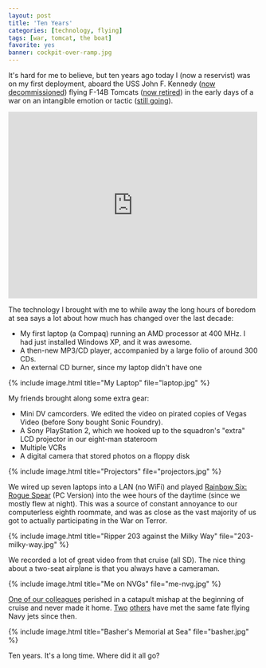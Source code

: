 ```yaml
---
layout: post
title: 'Ten Years'
categories: [technology, flying]
tags: [war, tomcat, the boat]
favorite: yes
banner: cockpit-over-ramp.jpg
---
```

It's hard for me to believe, but ten years ago today I (now a reservist) was on my first deployment, aboard the USS John F. Kennedy ([now decommissioned][1]) flying F-14B Tomcats ([now retired][2]) in the early days of a war on an intangible emotion or tactic ([still going][3]).

   [1]: http://en.wikipedia.org/wiki/USS_John_F._Kennedy_(CV-67)
   [2]: http://en.wikipedia.org/wiki/F-14_Tomcat
   [3]: http://www.leancrew.com/all-this/2012/03/afghanistan-february-2012/

<aside class="video">
  <iframe src="http://player.vimeo.com/video/40942212" width="500" height="375" frameborder="0" webkitAllowFullScreen mozallowfullscreen allowFullScreen></iframe>
</aside>

The technology I brought with me to while away the long hours of boredom at sea says a lot about how much has changed over the last decade:

  * My first laptop (a Compaq) running an AMD processor at 400 MHz. I had just installed Windows XP, and it was awesome.
  * A then-new MP3/CD player, accompanied by a large folio of around 300 CDs.
  * An external CD burner, since my laptop didn't have one

{% include image.html title="My Laptop" file="laptop.jpg" %}

My friends brought along some extra gear:

  * Mini DV camcorders. We edited the video on pirated copies of Vegas Video (before Sony bought Sonic Foundry).
  * A Sony PlayStation 2, which we hooked up to the squadron's "extra" LCD projector in our eight-man stateroom
  * Multiple VCRs
  * A digital camera that stored photos on a floppy disk

{% include image.html title="Projectors" file="projectors.jpg" %}

We wired up seven laptops into a LAN (no WiFi) and played [Rainbow Six: Rogue Spear][6] (PC Version) into the wee hours of the daytime (since we mostly flew at night). This was a source of constant annoyance to our computerless eighth roommate, and was as close as the vast majority of us got to actually participating in the War on Terror.

   [6]: http://en.wikipedia.org/wiki/Rogue_Spear

{% include image.html title="Ripper 203 against the Milky Way" file="203-milky-way.jpg" %}

We recorded a lot of great video from that cruise (all SD). The nice thing about a two-seat airplane is that you always have a cameraman.

{% include image.html title="Me on NVGs" file="me-nvg.jpg" %}

[One of our colleagues][9] perished in a catapult mishap at the beginning of cruise and never made it home. [Two][10] [others][11] have met the same fate flying Navy jets since then.

   [9]: http://diodon349.com/Stories/a_sons_grief.htm
   [10]: http://www.navy.mil/search/print.asp?story_id=19292&VIRIN=&imagetype=0&page=1
   [11]: http://en.wikipedia.org/wiki/2007_Blue_Angels_South_Carolina_crash

{% include image.html title="Basher's Memorial at Sea" file="basher.jpg" %}   

Ten years. It's a long time. Where did it all go?